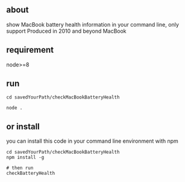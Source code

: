 about
----------------

show MacBook battery health information in your command line,
only support Produced in 2010 and beyond MacBook

requirement
---------------

node>=8

run
---------------
```shell
cd savedYourPath/checkMacBookBatteryHealth

node .
```

or install
---------------

you can install this code in your command line environment with npm

```shell
cd savedYourPath/checkMacBookBatteryHealth
npm install -g

# then run
checkBatteryHealth

```
